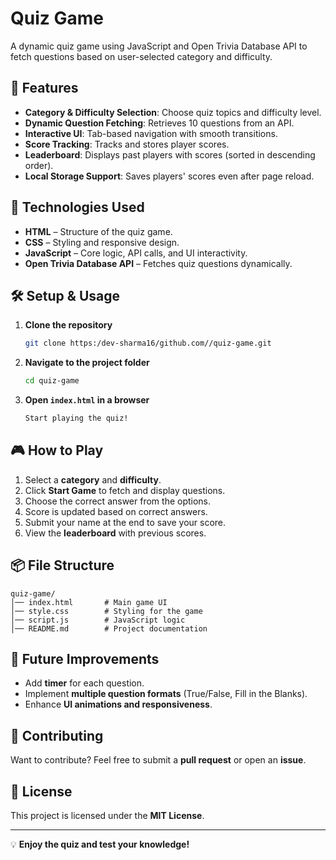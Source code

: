 # Quiz Game

A dynamic quiz game using JavaScript and Open Trivia Database API to fetch questions based on user-selected category and difficulty.

## 🚀 Features
- **Category & Difficulty Selection**: Choose quiz topics and difficulty level.
- **Dynamic Question Fetching**: Retrieves 10 questions from an API.
- **Interactive UI**: Tab-based navigation with smooth transitions.
- **Score Tracking**: Tracks and stores player scores.
- **Leaderboard**: Displays past players with scores (sorted in descending order).
- **Local Storage Support**: Saves players' scores even after page reload.

## 📌 Technologies Used
- **HTML** – Structure of the quiz game.
- **CSS** – Styling and responsive design.
- **JavaScript** – Core logic, API calls, and UI interactivity.
- **Open Trivia Database API** – Fetches quiz questions dynamically.

## 🛠 Setup & Usage
1. **Clone the repository**
   ```sh
   git clone https:/dev-sharma16/github.com//quiz-game.git
   ```
2. **Navigate to the project folder**
   ```sh
   cd quiz-game
   ```
3. **Open `index.html` in a browser**
   ```sh
   Start playing the quiz!
   ```

## 🎮 How to Play
1. Select a **category** and **difficulty**.
2. Click **Start Game** to fetch and display questions.
3. Choose the correct answer from the options.
4. Score is updated based on correct answers.
5. Submit your name at the end to save your score.
6. View the **leaderboard** with previous scores.

## 📦 File Structure
```
quiz-game/
│── index.html       # Main game UI
│── style.css        # Styling for the game
│── script.js        # JavaScript logic
│── README.md        # Project documentation
```

## 📝 Future Improvements
- Add **timer** for each question.
- Implement **multiple question formats** (True/False, Fill in the Blanks).
- Enhance **UI animations and responsiveness**.

## 🎯 Contributing
Want to contribute? Feel free to submit a **pull request** or open an **issue**.

## 📜 License
This project is licensed under the **MIT License**.

---
💡 **Enjoy the quiz and test your knowledge!**

